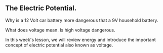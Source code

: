 ## The Electric Potential. 


Why is a 12 Volt car battery more dangerous that a 9V household battery.

What does voltage mean. Is high voltage dangerous. 

In this week's lesson, we will review energy and introduce the important concept of electric potential also known as voltage.

